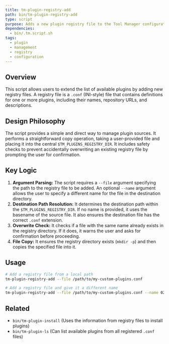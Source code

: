 ```yaml
---
title: tm-plugin-registry-add
path: bin/tm-plugin-registry-add
type: script
purpose: Adds a new plugin registry file to the Tool Manager configuration.
dependencies:
  - bin/.tm.script.sh
tags:
  - plugin
  - management
  - registry
  - configuration
---
```


## Overview
This script allows users to extend the list of available plugins by adding new registry files. A registry file is a `.conf` (INI-style) file that contains definitions for one or more plugins, including their names, repository URLs, and descriptions.

## Design Philosophy
The script provides a simple and direct way to manage plugin sources. It performs a straightforward copy operation, taking a user-provided file and placing it into the central `$TM_PLUGINS_REGISTRY_DIR`. It includes safety checks to prevent accidentally overwriting an existing registry file by prompting the user for confirmation.

## Key Logic
1.  **Argument Parsing:** The script requires a `--file` argument specifying the path to the registry file to be added. An optional `--name` argument allows the user to specify a different name for the file in the destination directory.
2.  **Destination Path Resolution:** It determines the destination path within the `$TM_PLUGINS_REGISTRY_DIR`. If no name is provided, it uses the basename of the source file. It also ensures the destination file has the correct `.conf` extension.
3.  **Overwrite Check:** It checks if a file with the same name already exists in the registry directory. If it does, it warns the user and asks for confirmation before proceeding.
4.  **File Copy:** It ensures the registry directory exists (`mkdir -p`) and then copies the specified file into it.

## Usage
```bash
# Add a registry file from a local path
tm-plugin-registry-add --file /path/to/my-custom-plugins.conf

# Add a registry file and give it a different name
tm-plugin-registry-add --file /path/to/my-custom-plugins.conf --name 02.my-plugins
```

## Related
- `bin/tm-plugin-install` (Uses the information from registry files to install plugins)
- `bin/tm-plugin-ls` (Can list available plugins from all registered `.conf` files)